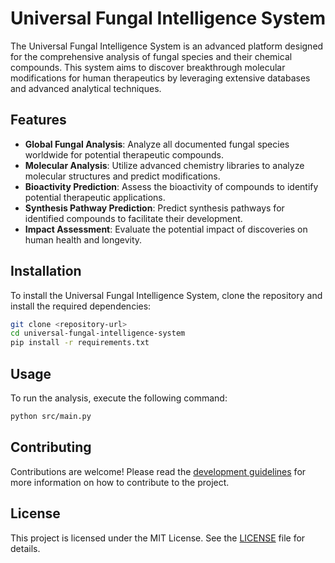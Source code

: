 # Universal Fungal Intelligence System

The Universal Fungal Intelligence System is an advanced platform designed for the comprehensive analysis of fungal species and their chemical compounds. This system aims to discover breakthrough molecular modifications for human therapeutics by leveraging extensive databases and advanced analytical techniques.

## Features

- **Global Fungal Analysis**: Analyze all documented fungal species worldwide for potential therapeutic compounds.
- **Molecular Analysis**: Utilize advanced chemistry libraries to analyze molecular structures and predict modifications.
- **Bioactivity Prediction**: Assess the bioactivity of compounds to identify potential therapeutic applications.
- **Synthesis Pathway Prediction**: Predict synthesis pathways for identified compounds to facilitate their development.
- **Impact Assessment**: Evaluate the potential impact of discoveries on human health and longevity.

## Installation

To install the Universal Fungal Intelligence System, clone the repository and install the required dependencies:

```bash
git clone <repository-url>
cd universal-fungal-intelligence-system
pip install -r requirements.txt
```

## Usage

To run the analysis, execute the following command:

```bash
python src/main.py
```

## Contributing

Contributions are welcome! Please read the [development guidelines](docs/development.md) for more information on how to contribute to the project.

## License

This project is licensed under the MIT License. See the [LICENSE](LICENSE) file for details.